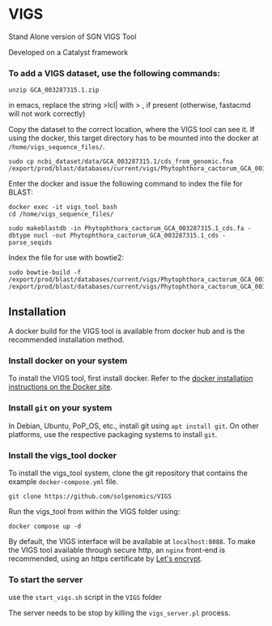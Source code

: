 VIGS
====

Stand Alone version of SGN VIGS Tool

Developed on a Catalyst framework

### To add a VIGS dataset, use the following commands:

```
unzip GCA_003287315.1.zip
```
in emacs, replace the string >lcl| with > , if present
(otherwise, fastacmd will not work correctly)

Copy the dataset to the correct location, where the VIGS tool can see it. If using the docker, this target directory has to be mounted into the docker at ```/home/vigs_sequence_files/```.

```
sudo cp ncbi_dataset/data/GCA_003287315.1/cds_from_genomic.fna /export/prod/blast/databases/current/vigs/Phytophthora_cactorum_GCA_003287315.1_cds.fa
```
Enter the docker and issue the following command to index the file for BLAST:
```
docker exec -it vigs_tool bash
cd /home/vigs_sequence_files/

sudo makeblastdb -in Phytophthora_cactorum_GCA_003287315.1_cds.fa -dbtype nucl -out Phytophthora_cactorum_GCA_003287315.1_cds -parse_seqids

```
Index the file for use with bowtie2:
```
sudo bowtie-build -f /export/prod/blast/databases/current/vigs/Phytophthora_cactorum_GCA_003287315.1_cds.fa /export/prod/blast/databases/current/vigs/Phytophthora_cactorum_GCA_003287315.1_cds
```

## Installation

A docker build for the VIGS tool is available from docker hub and is the recommended installation method.

### Install docker on your system

To install the VIGS tool, first install docker. Refer to the [docker installation instructions on the Docker site](https://docs.docker.com/get-docker/). 

### Install ```git``` on your system

In Debian, Ubuntu, PoP_OS, etc., install git using ``` apt install git ```. On other platforms, use the respective packaging systems to install ```git```.

### Install the vigs_tool docker

To install the vigs_tool system, clone the git repository that contains the example ```docker-compose.yml``` file.
```
git clone https://github.com/solgenomics/VIGS

```
Run the vigs_tool from within the VIGS folder using:
```
docker compose up -d

```

By default, the VIGS interface will be available at ```localhost:8088```. To make the VIGS tool available through secure http, an ```nginx``` front-end is recommended, using an https certificate by [Let's encrypt](https://letsencrypt.org/).



### To start the server

use the ```start_vigs.sh``` script in the ```VIGS``` folder

The server needs to be stop by killing the ```vigs_server.pl``` process.
